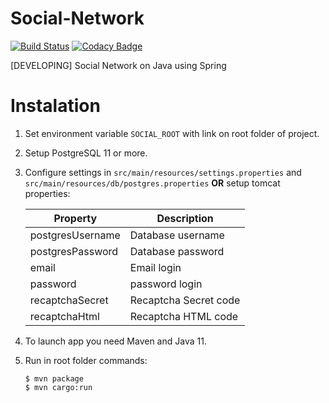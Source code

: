 # Social-Network
[![Build Status](https://travis-ci.org/Train4Game/Social-Network.svg?branch=master)](https://travis-ci.org/Train4Game/Social-Network)
[![Codacy Badge](https://api.codacy.com/project/badge/Grade/65bb5369231c42dd81c61e8adb49bc3f)](https://www.codacy.com/manual/Train4Game/Social-Network?utm_source=github.com&amp;utm_medium=referral&amp;utm_content=Train4Game/Social-Network&amp;utm_campaign=Badge_Grade)

[DEVELOPING] Social Network on Java using Spring

# Instalation
1) Set environment variable `SOCIAL_ROOT` with link on root folder of project.
2) Setup PostgreSQL 11 or more.
3) Configure settings in `src/main/resources/settings.properties` and `src/main/resources/db/postgres.properties` **OR** setup tomcat properties:

    Property | Description
    -------- | -----------
    postgresUsername | Database username
    postgresPassword | Database password
    email | Email login
    password | password login
    recaptchaSecret | Recaptcha Secret code
    recaptchaHtml | Recaptcha HTML code

4) To launch app you need Maven and Java 11.
5) Run in root folder commands:
    ```
    $ mvn package
    $ mvn cargo:run
    ```
